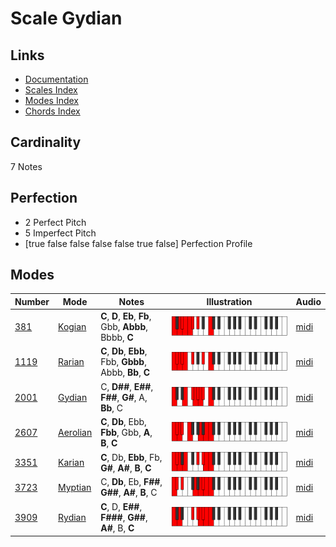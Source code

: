 # Scale Gydian

## Links

- [Documentation](README.md)
- [Scales Index](Scales.md)
- [Modes Index](Modes.md)
- [Chords Index](Chords.md)

## Cardinality

7 Notes

## Perfection

- 2 Perfect Pitch
- 5 Imperfect Pitch
- [true false false false false true false] Perfection Profile

## Modes

| Number | Mode | Notes | Illustration | Audio |
|--------|------|-------|--------------|-------|
| [381](https://ianring.com/musictheory/scales/381) | [Kogian](ModeKogian.md) | **C**, **D**, **Eb**, **Fb**, Gbb, **Abbb**, Bbbb, **C** | ![CNaturalKogian](ModeCNaturalKogian.png) | [midi](https://github.com/edipermadi/music/blob/main/docs/ModeCNaturalKogian.mid?raw=true) | 
| [1119](https://ianring.com/musictheory/scales/1119) | [Rarian](ModeRarian.md) | **C**, **Db**, **Ebb**, Fbb, **Gbbb**, Abbb, **Bb**, **C** | ![CNaturalRarian](ModeCNaturalRarian.png) | [midi](https://github.com/edipermadi/music/blob/main/docs/ModeCNaturalRarian.mid?raw=true) | 
| [2001](https://ianring.com/musictheory/scales/2001) | [Gydian](ModeGydian.md) | C, **D##**, **E##**, **F##**, **G#**, A, **Bb**, C | ![CNaturalGydian](ModeCNaturalGydian.png) | [midi](https://github.com/edipermadi/music/blob/main/docs/ModeCNaturalGydian.mid?raw=true) | 
| [2607](https://ianring.com/musictheory/scales/2607) | [Aerolian](ModeAerolian.md) | **C**, **Db**, Ebb, **Fbb**, Gbb, **A**, **B**, **C** | ![CNaturalAerolian](ModeCNaturalAerolian.png) | [midi](https://github.com/edipermadi/music/blob/main/docs/ModeCNaturalAerolian.mid?raw=true) | 
| [3351](https://ianring.com/musictheory/scales/3351) | [Karian](ModeKarian.md) | **C**, Db, **Ebb**, Fb, **G#**, **A#**, **B**, **C** | ![CNaturalKarian](ModeCNaturalKarian.png) | [midi](https://github.com/edipermadi/music/blob/main/docs/ModeCNaturalKarian.mid?raw=true) | 
| [3723](https://ianring.com/musictheory/scales/3723) | [Myptian](ModeMyptian.md) | C, **Db**, Eb, **F##**, **G##**, **A#**, **B**, C | ![CNaturalMyptian](ModeCNaturalMyptian.png) | [midi](https://github.com/edipermadi/music/blob/main/docs/ModeCNaturalMyptian.mid?raw=true) | 
| [3909](https://ianring.com/musictheory/scales/3909) | [Rydian](ModeRydian.md) | **C**, D, **E##**, **F###**, **G##**, **A#**, B, **C** | ![CNaturalRydian](ModeCNaturalRydian.png) | [midi](https://github.com/edipermadi/music/blob/main/docs/ModeCNaturalRydian.mid?raw=true) | 
